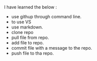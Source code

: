 I have learned the below :
- use githup through command line.
- to use VS 
- use markdown.
-  clone repo 
- pull file from repo.
- add file to repo.
- commit file with a message to the repo.
- push file to tha repo.